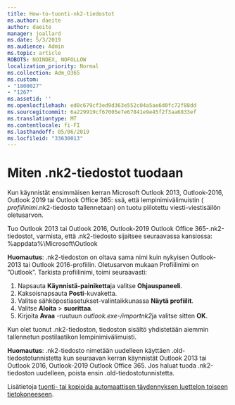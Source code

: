 ```yaml
---
title: How-to-tuonti-nk2-tiedostot
ms.author: daeite
author: daeite
manager: joallard
ms.date: 5/3/2019
ms.audience: Admin
ms.topic: article
ROBOTS: NOINDEX, NOFOLLOW
localization_priority: Normal
ms.collection: Adm_O365
ms.custom:
- "1800027"
- "1267"
ms.assetid: ''
ms.openlocfilehash: ed0c679cf3ed9d363e552c04a5ae6d0fc72f88dd
ms.sourcegitcommit: 6a229919cf67005e7e67841e9e45f2f3aa6833ef
ms.translationtype: MT
ms.contentlocale: fi-FI
ms.lasthandoff: 05/06/2019
ms.locfileid: "33630013"
---
```

# <a name="how-to-import-nk2-files"></a>Miten .nk2-tiedostot tuodaan 

Kun käynnistät ensimmäisen kerran Microsoft Outlook 2013, Outlook-2016, Outlook 2019 tai Outlook Office 365: ssä, että lempinimivälimuistin ( *profiilinimi*.nk2-tiedosto tallennetaan) on tuotu piilotettu viesti-viestisäilön oletusarvon.

Tuo Outlook 2013 tai Outlook 2016, Outlook-2019 Outlook Office 365-.nk2-tiedostot, varmista, että .nk2-tiedosto sijaitsee seuraavassa kansiossa: %appdata%\Microsoft\Outlook

**Huomautus**: .nk2-tiedoston on oltava sama nimi kuin nykyisen Outlook-2013 tai Outlook 2016-profiilin. Oletusarvon mukaan Profiilinimi on ”Outlook”. Tarkista profiilinimi, toimi seuraavasti: 
1. Napsauta **Käynnistä-painiketta**ja valitse **Ohjauspaneeli**.
2. Kaksoisnapsauta **Posti**-kuvaketta.
3. Valitse sähköpostiasetukset-valintaikkunassa **Näytä profiilit**.
4. Valitse **Aloita** > **suorittaa**.
5. Kirjoita **Avaa** -ruutuun *outlook.exe-/importnk2*ja valitse sitten **OK**. 

Kun olet tuonut .nk2-tiedoston, tiedoston sisältö yhdistetään aiemmin tallennetun postilaatikon lempinimivälimuisti.

**Huomautus**: .nk2-tiedosto nimetään uudelleen käyttäen .old-tiedostotunnistetta kun seuraavan kerran käynnistät Outlook 2013 tai Outlook 2016, Outlook-2019 Outlook Office 365. Jos haluat tuoda .nk2-tiedoston uudelleen, poista ensin .old-tiedostotunnistetta.

Lisätietoja [tuonti- tai kopioida automaattisen täydennyksen luettelon toiseen tietokoneeseen](https://support.microsoft.com/en-us/help/2806550/how-to-import-nk2-files-into-outlook%).